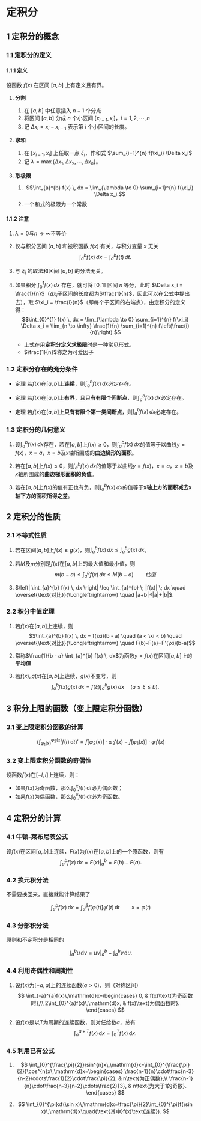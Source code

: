 # 定积分


## 1 定积分的概念


### 1.1 定积分的定义

#### 1.1.1 定义
设函数 $f(x)$ 在区间 $[a, b]$ 上有定义且有界。

1. **分割**
	1. 在 $[a, b]$ 中任意插入 $n-1$ 个分点
	2. 将区间 $[a, b]$ 分成 $n$ 个小区间 $[x_{i-1}, x_i]$，$i=1, 2, \cdots, n$
	3. 记 $\Delta x_i = x_i - x_{i-1}$ 表示第 $i$ 个小区间的长度。

2. **求和**
	1. 在 $[x_{i-1}, x_i]$ 上任取一点 $\xi_i$，作和式 $\sum_{i=1}^{n} f(\xi_i) \Delta x_i$
	2. 记 $\lambda = \max\{\Delta x_1, \Delta x_2, \cdots, \Delta x_n\}$。

3. **取极限**
	1. $$\int_{a}^{b} f(x) \, dx = \lim_{\lambda \to 0} \sum_{i=1}^{n} f(\xi_i) \Delta x_i.$$
	2. 一个和式的极限为一个常数

#### 1.1.2 注意

1. $\lambda = 0$与$n \to \infty$不等价
2. 仅与积分区间 $[a, b]$ 和被积函数 $f(x)$ 有关，与积分变量 $x$ 无关$$\int_{a}^{b} f(x) \, dx = \int_{a}^{b} f(t) \, dt.$$

3. 与 $\xi_i$ 的取法和区间 $[a, b]$ 的分法无关。
4. 如果积分 $\int_{0}^{1} f(x) \, dx$ 存在，就可将 $[0, 1]$ 区间 $n$ 等分，此时 $\Delta x_i = \frac{1}{n}$（$\Delta x_i$子区间的长度都为$\frac{1}{n}$，因此可以在公式中提出去），取 $\xi_i = \frac{i}{n}$（即每个子区间的右端点），由定积分的定义得：$$\int_{0}^{1} f(x) \, dx = \lim_{\lambda \to 0} \sum_{i=1}^{n} f(\xi_i) \Delta x_i = \lim_{n \to \infty} \frac{1}{n} \sum_{i=1}^{n} f\left(\frac{i}{n}\right).$$
	- 上式在用**定积分定义求极限**时是一种常见形式。
	- $\frac{1}{n}$称之为可爱因子



### 1.2 定积分存在的充分条件

- 定理 若$f(x)$在$[a, b]$上**连续**，则$\int_{a}^{b} f(x) \, dx$必定存在。

- 定理 若$f(x)$在$[a, b]$上**有界**，且只**有有限个间断点**，则$\int_{a}^{b} f(x) \, dx$必定存在。

- 定理 若$f(x)$在$[a, b]$上**只有有限个第一类间断点**，则$\int_{a}^{b} f(x) \, dx$必定存在。

### 1.3 定积分的几何意义

1. 设$\int_{a}^{b} f(x) \, dx$存在，若在$[a, b]$上$f(x) \geq 0$，则$\int_{a}^{b} f(x) \, dx$的值等于以曲线$y = f(x)$，$x = a$，$x = b$及$x$轴所围成的**曲边梯形的面积**。

2. 若在$[a, b]$上$f(x) \leq 0$，则$\int_{a}^{b} f(x) \, dx$的值等于以曲线$y = f(x)$，$x = a$，$x = b$及$x$轴所围成的**曲边梯形面积的负值**。

3. 若在$[a, b]$上$f(x)$的值有正也有负，则$\int_{a}^{b} f(x) \, dx$的值等于**x轴上方的面积减去x轴下方的面积所得之差**。


## 2 定积分的性质


### 2.1 不等式性质

1. 若在区间$[a, b]$上$f(x) \leq g(x)$，则$\int_{a}^{b} f(x) \, dx \leq \int_{a}^{b} g(x) \, dx$。

2. 若$M$及$m$分别是$f(x)$在$[a, b]$上的最大值和最小值，则$$m(b - a) \leq \int_{a}^{b} f(x) \, dx \leq M(b - a) \qquad 估值$$

3.  $\left| \int_{a}^{b} f(x) \, dx \right| \leq \int_{a}^{b} \; |f(x)| \; dx \quad \overset{\text{对比}}{\Longleftrightarrow} \quad |a+b|≤|a|+|b|$.




### 2.2 积分中值定理

1. 若$f(x)$在$[a, b]$上连续，则$$\int_{a}^{b} f(x) \, dx = f(\xi)(b - a) \quad (a < \xi < b) \quad \overset{\text{对比}}{\Longleftrightarrow} \quad F(b)-F(a)=F'(\xi)(b-a)$$
2. 常称$\frac{1}{b - a} \int_{a}^{b} f(x) \, dx$为函数$y = f(x)$在区间$[a, b]$上的**平均值**

3. 若$f(x), g(x)$在$[a, b]$上连续，$g(x)$不变号，则$$\int_{a}^{b} f(x)g(x) \, dx = f(\xi) \int_{a}^{b} g(x) \, dx \quad (a \leq \xi \leq b).$$

## 3 积分上限的函数（变上限定积分函数）

### 3.1 变上限定积分函数的计算

$$ \left( \int_{\varphi_1(x)}^{\varphi_2(x)} f(t) \, \mathrm{d}t \right)' = f[\varphi_2(x)] \cdot \varphi_2'(x) - f[\varphi_1(x)] \cdot \varphi_1'(x) $$
### 3.2 变上限定积分函数的奇偶性

设函数$f(x)$在$\left[-l,l\right]$上连续，则：

- 如果$f(x)$为奇函数，那么$\int_{0}^{x}f(t)\,\mathrm{d}t$必为偶函数；
- 如果$f(x)$为偶函数，那么$\int_{0}^{x}f(t)\,\mathrm{d}t$必为奇函数。


## 4 定积分的计算

### 4.1 牛顿-莱布尼茨公式

   设$f(x)$在区间$\left[a,b\right]$上连续，$F(x)$为$f(x)$在$\left[a,b\right]$上的一个原函数，则有
   $$
   \int_{a}^{b}f(x)\,\mathrm{d}x=F(x)\bigg|_{a}^{b}=F(b)-F(a).
   $$

### 4.2 换元积分法

不需要换回来，直接就能计算结果了

$$
\int_{a}^{b}f(x)\,\mathrm{d}x=\int_{\alpha}^{\beta}f\left[\varphi(t)\right]\varphi'(t)\,\mathrm{d}t \qquad x=\varphi(t)
$$

### 4.3 分部积分法

原则和不定积分是相同的

$$
\int_{a}^{b}u\,\mathrm{d}v=uv\bigg|_{a}^{b}-\int_{a}^{b}v\,\mathrm{d}u.
$$

### 4.4 利用奇偶性和周期性

1. 设$f(x)$为$\left[-a,a\right]$上的连续函数$(a>0)$，则（对称区间）
   $$
   \int_{-a}^{a}f(x)\,\mathrm{d}x=\begin{cases}
   0, & f(x)\text{为奇函数时},\\
   2\int_{0}^{a}f(x)\,\mathrm{d}x, & f(x)\text{为偶函数时}.
   \end{cases}
   $$

2. 设$f(x)$是以$T$为周期的连续函数，则对任给数$a$，总有
   $$
   \int_{a}^{a+T}f(x)\,\mathrm{d}x=\int_{0}^{T}f(x)\,\mathrm{d}x.
   $$

### 4.5 利用已有公式

1. $$
   \int_{0}^{\frac{\pi}{2}}\sin^{n}x\,\mathrm{d}x=\int_{0}^{\frac{\pi}{2}}\cos^{n}x\,\mathrm{d}x=\begin{cases}
   \frac{n-1}{n}\cdot\frac{n-3}{n-2}\cdots\frac{1}{2}\cdot\frac{\pi}{2}, & n\text{为正偶数},\\
   \frac{n-1}{n}\cdot\frac{n-3}{n-2}\cdots\frac{2}{3}, & n\text{为大于1的奇数}.
   \end{cases}
   $$

2. $$
   \int_{0}^{\pi}xf(\sin x)\,\mathrm{d}x=\frac{\pi}{2}\int_{0}^{\pi}f(\sin x)\,\mathrm{d}x\quad(\text{其中}f(x)\text{连续}).
   $$


